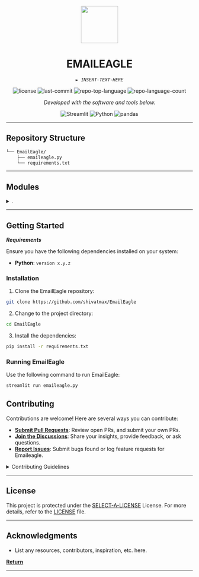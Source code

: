 <p align="center">
  <img src="https://img.icons8.com/?size=512&id=55494&format=png" width="100" />
</p>
<p align="center">
    <h1 align="center">EMAILEAGLE</h1>
</p>
<p align="center">
    <em><code>► INSERT-TEXT-HERE</code></em>
</p>
<p align="center">
	<img src="https://img.shields.io/github/license/shivatmax/EmailEagle?style=plastic&color=0080ff" alt="license">
	<img src="https://img.shields.io/github/last-commit/shivatmax/EmailEagle?style=plastic&color=0080ff" alt="last-commit">
	<img src="https://img.shields.io/github/languages/top/shivatmax/EmailEagle?style=plastic&color=0080ff" alt="repo-top-language">
	<img src="https://img.shields.io/github/languages/count/shivatmax/EmailEagle?style=plastic&color=0080ff" alt="repo-language-count">
<p>
<p align="center">
		<em>Developed with the software and tools below.</em>
</p>
<p align="center">
	<img src="https://img.shields.io/badge/Streamlit-FF4B4B.svg?style=plastic&logo=Streamlit&logoColor=white" alt="Streamlit">
	<img src="https://img.shields.io/badge/Python-3776AB.svg?style=plastic&logo=Python&logoColor=white" alt="Python">
	<img src="https://img.shields.io/badge/pandas-150458.svg?style=plastic&logo=pandas&logoColor=white" alt="pandas">
</p>
<hr>


##  Repository Structure

```sh
└── EmailEagle/
    ├── emaileagle.py
    └── requirements.txt
```

---

##  Modules

<details closed><summary>.</summary>


</details>

---

##  Getting Started

***Requirements***

Ensure you have the following dependencies installed on your system:

* **Python**: `version x.y.z`

###  Installation

1. Clone the EmailEagle repository:

```sh
git clone https://github.com/shivatmax/EmailEagle
```

2. Change to the project directory:

```sh
cd EmailEagle
```

3. Install the dependencies:

```sh
pip install -r requirements.txt
```

###  Running EmailEagle

Use the following command to run EmailEagle:

```sh
streamlit run emaileagle.py
```

##  Contributing

Contributions are welcome! Here are several ways you can contribute:

- **[Submit Pull Requests](https://github/shivatmax/EmailEagle/blob/main/CONTRIBUTING.md)**: Review open PRs, and submit your own PRs.
- **[Join the Discussions](https://github/shivatmax/EmailEagle/discussions)**: Share your insights, provide feedback, or ask questions.
- **[Report Issues](https://github/shivatmax/EmailEagle/issues)**: Submit bugs found or log feature requests for Emaileagle.

<details closed>
    <summary>Contributing Guidelines</summary>

1. **Fork the Repository**: Start by forking the project repository to your GitHub account.
2. **Clone Locally**: Clone the forked repository to your local machine using a Git client.
   ```sh
   git clone https://github.com/shivatmax/EmailEagle
   ```
3. **Create a New Branch**: Always work on a new branch, giving it a descriptive name.
   ```sh
   git checkout -b new-feature-x
   ```
4. **Make Your Changes**: Develop and test your changes locally.
5. **Commit Your Changes**: Commit with a clear message describing your updates.
   ```sh
   git commit -m 'Implemented new feature x.'
   ```
6. **Push to GitHub**: Push the changes to your forked repository.
   ```sh
   git push origin new-feature-x
   ```
7. **Submit a Pull Request**: Create a PR against the original project repository. Clearly describe the changes and their motivations.

Once your PR is reviewed and approved, it will be merged into the main branch.

</details>

---

##  License

This project is protected under the [SELECT-A-LICENSE](https://choosealicense.com/licenses) License. For more details, refer to the [LICENSE](https://choosealicense.com/licenses/) file.

---

##  Acknowledgments

- List any resources, contributors, inspiration, etc. here.

[**Return**](#-quick-links)

---
